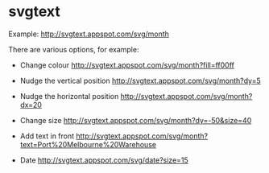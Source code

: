 # svgtext

Example: http://svgtext.appspot.com/svg/month

There are various options, for example:

- Change colour http://svgtext.appspot.com/svg/month?fill=ff00ff

- Nudge the vertical position http://svgtext.appspot.com/svg/month?dy=5

- Nudge the horizontal position http://svgtext.appspot.com/svg/month?dx=20

- Change size http://svgtext.appspot.com/svg/month?dy=-50&size=40

- Add text in front http://svgtext.appspot.com/svg/month?text=Port%20Melbourne%20Warehouse

- Date http://svgtext.appspot.com/svg/date?size=15

